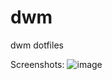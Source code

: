 # dwm
dwm dotfiles

Screenshots:
![image](https://user-images.githubusercontent.com/42199147/113470662-e8acc800-9489-11eb-9930-5bd68abd7cc8.png)
